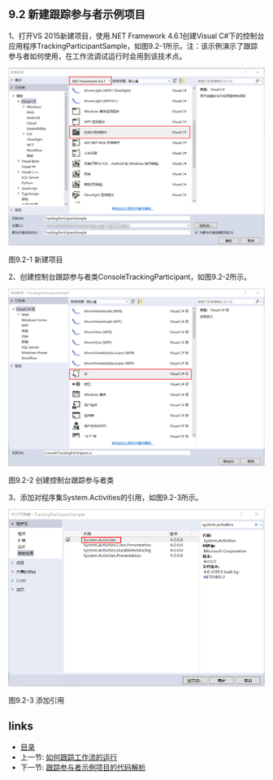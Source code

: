 ## 9.2 新建跟踪参与者示例项目

1、打开VS 2015新建项目，使用.NET Framework 4.6.1创建Visual C#下的控制台应用程序TrackingParticipantSample，如图9.2-1所示。注：该示例演示了跟踪参与者如何使用，在工作流调试运行时会用到该技术点。

![](images/9.2-1.png)

图9.2-1 新建项目

2、创建控制台跟踪参与者类ConsoleTrackingParticipant，如图9.2-2所示。

![](images/9.2-2.png)

图9.2-2 创建控制台跟踪参与者类

3、添加对程序集System.Activities的引用，如图9.2-3所示。

![](images/9.2-3.png)

图9.2-3 添加引用

## links
   * [目录](<preface.md>)
   * 上一节: [如何跟踪工作流的运行](<09.1.md>)
   * 下一节: [跟踪参与者示例项目的代码解析](<09.3.md>)